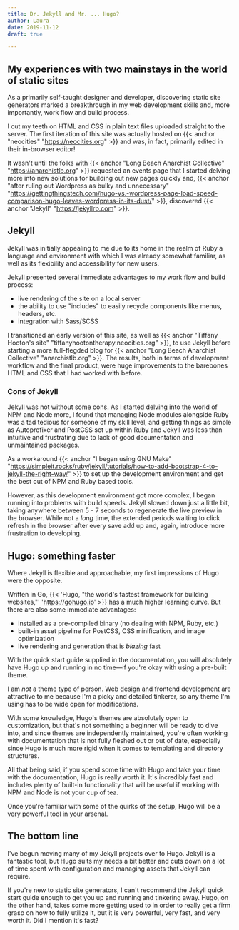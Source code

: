 ```yaml
---
title: Dr. Jekyll and Mr. ... Hugo?
author: Laura
date: 2019-11-12
draft: true

---
```

## My experiences with two mainstays in the world of static sites

As a primarily self-taught designer and developer, discovering static site generators marked a breakthrough in my web development skills and, more importantly, work flow and build process.

<!--more-->

I cut my teeth on HTML and CSS in plain text files uploaded straight to the server. The first iteration of this site was actually hosted on {{< anchor "neocities" "https://neocities.org" >}} and was, in fact, primarily edited in their in-browser editor!

It wasn't until the folks with {{< anchor "Long Beach Anarchist Collective" "https://anarchistlb.org" >}} requested an events page that I started delving more into new solutions for building out new pages quickly and, {{< anchor "after ruling out Wordpress as bulky and unnecessary" "https://gettingthingstech.com/hugo-vs.-wordpress-page-load-speed-comparison-hugo-leaves-wordpress-in-its-dust/" >}}, discovered {{< anchor "Jekyll" "https://jekyllrb.com" >}}.

## Jekyll

Jekyll was initially appealing to me due to its home in the realm of Ruby a language and environment with which I was already somewhat familiar, as well as its flexibility and accessibility for new users.

Jekyll presented several immediate advantages to my work flow and build process:

* live rendering of the site on a local server
* the ability to use "includes" to easily recycle components like menus, headers, etc.
* integration with Sass/SCSS

I transitioned an early version of this site, as well as {{< anchor "Tiffany Hooton's site" "tiffanyhootontherapy.neocities.org" >}}, to use Jekyll before starting a more full-flegded blog for {{< anchor "Long Beach Anarchist Collective" "anarchistlb.org" >}}. The results, both in terms of development workflow and the final product, were huge improvements to the barebones HTML and CSS that I had worked with before.

### Cons of Jekyll

Jekyll was not without some cons. As I started delving into the world of NPM and Node more, I found that managing Node modules alongside Ruby was a tad tedious for someone of my skill level, and getting things as simple as Autoprefixer and PostCSS set up within Ruby and Jekyll was less than intuitive and frustrating due to lack of good documentation and unmaintained packages.

As a workaround {{< anchor "I began using GNU Make" "https://simpleit.rocks/ruby/jekyll/tutorials/how-to-add-bootstrap-4-to-jekyll-the-right-way/" >}} to set up the development environment and get the best out of NPM and Ruby based tools.

However, as this development environment got more complex, I began running into problems with build speeds. Jekyll slowed down just a little bit, taking anywhere between 5 - 7 seconds to regenerate the live preview in the browser. While not a _long_ time, the extended periods waiting to click refresh in the browser after every save add up and, again, introduce more frustration to developing.

## Hugo: something faster

Where Jekyll is flexible and approachable, my first impressions of Hugo were the opposite.

Written in Go, {{< 'Hugo, "the world's fastest framework for building websites,"' 'https://gohugo.io' >}} has a much higher learning curve. But there are also some immediate advantages:

* installed as a pre-compiled binary (no dealing with NPM, Ruby, etc.)
* built-in asset pipeline for PostCSS, CSS minification, and image optimization
* live rendering and generation that is _blazing_ fast

With the quick start guide supplied in the documentation, you will absolutely have Hugo up and running in no time—if you're okay with using a pre-built theme.

I am _not_ a theme type of person. Web design and frontend development are attractive to me because I'm a picky and detailed tinkerer, so any theme I'm using has to be wide open for modifications.

With some knowledge, Hugo's themes are absolutely open to customization, but that's not something a beginner will be ready to dive into, and since themes are independently maintained, you're often working with documentation that is not fully fleshed out or out of date, especially since Hugo is much more rigid when it comes to templating and directory structures.

All that being said, if you spend some time with Hugo and take your time with the documentation, Hugo is really worth it. It's incredibly fast and includes plenty of built-in functionality that will be useful if working with NPM and Node is not your cup of tea.

Once you're familiar with some of the quirks of the setup, Hugo will be a very powerful tool in your arsenal.

## The bottom line

I've begun moving many of my Jekyll projects over to Hugo. Jekyll is a fantastic tool, but Hugo suits my needs a bit better and cuts down on a lot of time spent with configuration and managing assets that Jekyll can require.

If you're new to static site generators, I can't recommend the Jekyll quick start guide enough to get you up and running and tinkering away. Hugo, on the other hand, takes some more getting used to in order to really get a firm grasp on how to fully utilize it, but it is very powerful, very fast, and very worth it. Did I mention it's fast?